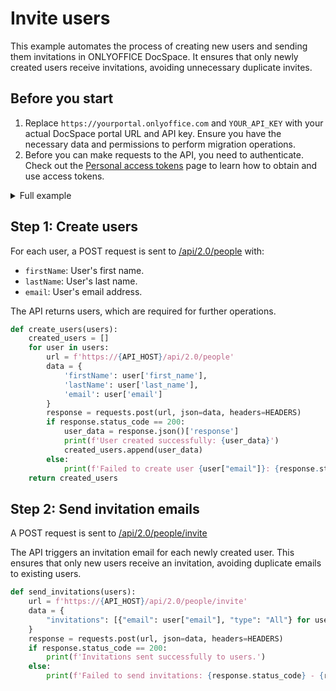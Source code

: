 # Invite users

This example automates the process of creating new users and sending them invitations in ONLYOFFICE DocSpace. It ensures that only newly created users receive invitations, avoiding unnecessary duplicate invites.

## Before you start

1. Replace `https://yourportal.onlyoffice.com` and `YOUR_API_KEY` with your actual DocSpace portal URL and API key. Ensure you have the necessary data and permissions to perform migration operations.
2. Before you can make requests to the API, you need to authenticate. Check out the [Personal access tokens](/docspace/api-backend/get-started/authentication/personal-access-tokens.md) page to learn how to obtain and use access tokens.

<details>
  <summary>Full example</summary>

``` py
import requests

# Set API base URL
API_HOST = 'yourportal.onlyoffice.com'
API_KEY = 'your_api_key'
 
# Headers with API key for authentication
HEADERS = {
    'Accept': 'application/json',
    'Authorization': f'Bearer {API_KEY}',
    'Content-Type': 'application/json'
}

# Step 1: Create users with emails and return user data
def create_users(users):
    created_users = []
    for user in users:
        url = f'https://{API_HOST}/api/2.0/people'
        data = {
            'firstName': user['first_name'],
            'lastName': user['last_name'],
            'email': user['email']
        }
        response = requests.post(url, json=data, headers=HEADERS)
        if response.status_code == 200:
            user_data = response.json()['response']
            print(f'User created successfully: {user_data}')
            created_users.append(user_data)
        else:
            print(f'Failed to create user {user["email"]}: {response.status_code} - {response.text}')
    return created_users
 
# Step 2: Send invitations to newly created users
def send_invitations(users):
    url = f'https://{API_HOST}/api/2.0/people/invite'
    data = {
        "invitations": [{"email": user["email"], "type": "All"} for user in users]
    }
    response = requests.post(url, json=data, headers=HEADERS)
    if response.status_code == 200:
        print(f'Invitations sent successfully to users.')
    else:
        print(f'Failed to send invitations: {response.status_code} - {response.text}')
 
if __name__ == "__main__":
    # List of users to create
    users = [
        # Enter your email for testing
        {"first_name": "Alice", "last_name": "Smith", "email": "alice.smith@example.com"},
        {"first_name": "Bob", "last_name": "Johnson", "email": "bob.johnson@example.com"}
    ]
    
    # Step 1: Create new users and get their data
    created_users = create_users(users)
    
    # Step 2: Send invitations to newly created users
    if created_users:
        send_invitations(created_users)
```

</details>

## Step 1: Create users

For each user, a POST request is sent to [/api/2.0/people](/docspace/api-backend/usage-api/add-member) with:

- `firstName`: User's first name.
- `lastName`: User's last name.
- `email`: User's email address.

The API returns users, which are required for further operations.

``` py
def create_users(users):
    created_users = []
    for user in users:
        url = f'https://{API_HOST}/api/2.0/people'
        data = {
            'firstName': user['first_name'],
            'lastName': user['last_name'],
            'email': user['email']
        }
        response = requests.post(url, json=data, headers=HEADERS)
        if response.status_code == 200:
            user_data = response.json()['response']
            print(f'User created successfully: {user_data}')
            created_users.append(user_data)
        else:
            print(f'Failed to create user {user["email"]}: {response.status_code} - {response.text}')
    return created_users
```

## Step 2: Send invitation emails

A POST request is sent to [/api/2.0/people/invite](/docspace/api-backend/usage-api/invite-users)

The API triggers an invitation email for each newly created user. This ensures that only new users receive an invitation, avoiding duplicate emails to existing users.

``` py
def send_invitations(users):
    url = f'https://{API_HOST}/api/2.0/people/invite'
    data = {
        "invitations": [{"email": user["email"], "type": "All"} for user in users]
    }
    response = requests.post(url, json=data, headers=HEADERS)
    if response.status_code == 200:
        print(f'Invitations sent successfully to users.')
    else:
        print(f'Failed to send invitations: {response.status_code} - {response.text}')
```
